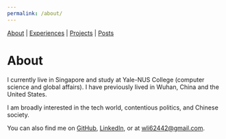 ```yaml
---
permalink: /about/
---
```


[About]({{site.baseurl}}/about) \| 
[Experiences]({{site.baseurl}}/experiences) \| 
[Projects]({{site.baseurl}}/projects) \| 
[Posts]({{site.baseurl}}/posts)

# About

I currently live in Singapore and study at Yale-NUS College (computer science and global affairs). I have previously lived in Wuhan, China and the United States.

I am broadly interested in the tech world, contentious politics, and Chinese society. 

You can also find me on 
[GitHub](https://github.com/wli-linda), 
[LinkedIn](https://www.linkedin.com/in/wandanli/), 
or at [wli62442@gmail.com](mailto:wli62442@gmail.com).